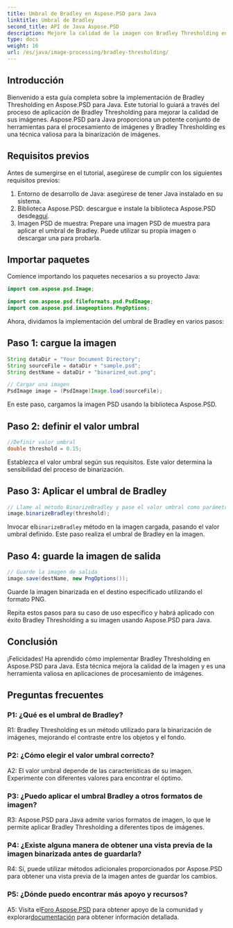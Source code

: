 ```yaml
---
title: Umbral de Bradley en Aspose.PSD para Java
linktitle: Umbral de Bradley
second_title: API de Java Aspose.PSD
description: Mejore la calidad de la imagen con Bradley Thresholding en Aspose.PSD para Java. Siga nuestra guía paso a paso para una binarización de imágenes eficaz.
type: docs
weight: 16
url: /es/java/image-processing/bradley-thresholding/
---
```

## Introducción

Bienvenido a esta guía completa sobre la implementación de Bradley Thresholding en Aspose.PSD para Java. Este tutorial lo guiará a través del proceso de aplicación de Bradley Thresholding para mejorar la calidad de sus imágenes. Aspose.PSD para Java proporciona un potente conjunto de herramientas para el procesamiento de imágenes y Bradley Thresholding es una técnica valiosa para la binarización de imágenes.

## Requisitos previos

Antes de sumergirse en el tutorial, asegúrese de cumplir con los siguientes requisitos previos:

1. Entorno de desarrollo de Java: asegúrese de tener Java instalado en su sistema.
2.  Biblioteca Aspose.PSD: descargue e instale la biblioteca Aspose.PSD desde[aquí](https://releases.aspose.com/psd/java/).
3. Imagen PSD de muestra: Prepare una imagen PSD de muestra para aplicar el umbral de Bradley. Puede utilizar su propia imagen o descargar una para probarla.

## Importar paquetes

Comience importando los paquetes necesarios a su proyecto Java:

```java
import com.aspose.psd.Image;

import com.aspose.psd.fileformats.psd.PsdImage;
import com.aspose.psd.imageoptions.PngOptions;
```

Ahora, dividamos la implementación del umbral de Bradley en varios pasos:

## Paso 1: cargue la imagen

```java
String dataDir = "Your Document Directory";
String sourceFile = dataDir + "sample.psd";
String destName = dataDir + "binarized_out.png";

// Cargar una imagen
PsdImage image = (PsdImage)Image.load(sourceFile);
```

En este paso, cargamos la imagen PSD usando la biblioteca Aspose.PSD.

## Paso 2: definir el valor umbral

```java
//Definir valor umbral
double threshold = 0.15;
```

Establezca el valor umbral según sus requisitos. Este valor determina la sensibilidad del proceso de binarización.

## Paso 3: Aplicar el umbral de Bradley

```java
// Llame al método BinarizeBradley y pase el valor umbral como parámetro
image.binarizeBradley(threshold);
```

 Invocar el`binarizeBradley` método en la imagen cargada, pasando el valor umbral definido. Este paso realiza el umbral de Bradley en la imagen.

## Paso 4: guarde la imagen de salida

```java
// Guarde la imagen de salida
image.save(destName, new PngOptions());
```

Guarde la imagen binarizada en el destino especificado utilizando el formato PNG.

Repita estos pasos para su caso de uso específico y habrá aplicado con éxito Bradley Thresholding a su imagen usando Aspose.PSD para Java.

## Conclusión

¡Felicidades! Ha aprendido cómo implementar Bradley Thresholding en Aspose.PSD para Java. Esta técnica mejora la calidad de la imagen y es una herramienta valiosa en aplicaciones de procesamiento de imágenes.

## Preguntas frecuentes

### P1: ¿Qué es el umbral de Bradley?

R1: Bradley Thresholding es un método utilizado para la binarización de imágenes, mejorando el contraste entre los objetos y el fondo.

### P2: ¿Cómo elegir el valor umbral correcto?

A2: El valor umbral depende de las características de su imagen. Experimente con diferentes valores para encontrar el óptimo.

### P3: ¿Puedo aplicar el umbral Bradley a otros formatos de imagen?

R3: Aspose.PSD para Java admite varios formatos de imagen, lo que le permite aplicar Bradley Thresholding a diferentes tipos de imágenes.

### P4: ¿Existe alguna manera de obtener una vista previa de la imagen binarizada antes de guardarla?

R4: Sí, puede utilizar métodos adicionales proporcionados por Aspose.PSD para obtener una vista previa de la imagen antes de guardar los cambios.

### P5: ¿Dónde puedo encontrar más apoyo y recursos?

 A5: Visita el[Foro Aspose.PSD](https://forum.aspose.com/c/psd/34) para obtener apoyo de la comunidad y explorar[documentación](https://reference.aspose.com/psd/java/) para obtener información detallada.